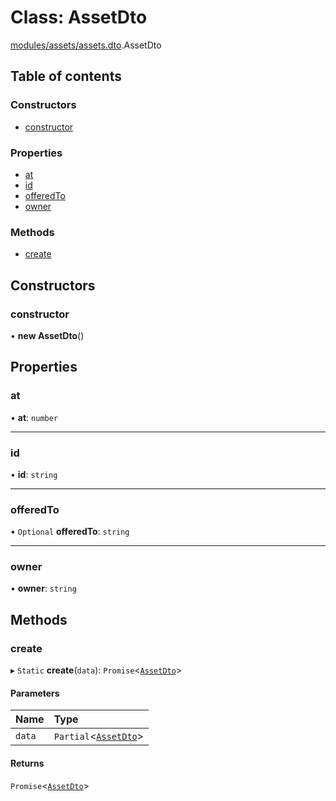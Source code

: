# Class: AssetDto

[modules/assets/assets.dto](../modules/modules_assets_assets_dto.md).AssetDto

## Table of contents

### Constructors

- [constructor](modules_assets_assets_dto.AssetDto.md#constructor)

### Properties

- [at](modules_assets_assets_dto.AssetDto.md#at)
- [id](modules_assets_assets_dto.AssetDto.md#id)
- [offeredTo](modules_assets_assets_dto.AssetDto.md#offeredto)
- [owner](modules_assets_assets_dto.AssetDto.md#owner)

### Methods

- [create](modules_assets_assets_dto.AssetDto.md#create)

## Constructors

### constructor

• **new AssetDto**()

## Properties

### at

• **at**: `number`

___

### id

• **id**: `string`

___

### offeredTo

• `Optional` **offeredTo**: `string`

___

### owner

• **owner**: `string`

## Methods

### create

▸ `Static` **create**(`data`): `Promise`<[`AssetDto`](modules_assets_assets_dto.AssetDto.md)\>

#### Parameters

| Name | Type |
| :------ | :------ |
| `data` | `Partial`<[`AssetDto`](modules_assets_assets_dto.AssetDto.md)\> |

#### Returns

`Promise`<[`AssetDto`](modules_assets_assets_dto.AssetDto.md)\>

